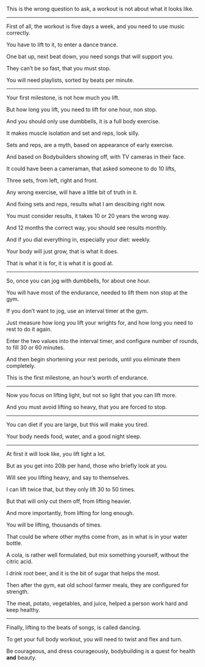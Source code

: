 This is the wrong question to ask,
a workout is not about what it looks like.

---

First of all, the workout is five days a week,
and you need to use music correctly.

You have to lift to it,
to enter a dance trance.

One bat up, next beat down,
you need songs that will support you.

They can’t be so fast,
that you must stop.

You will need playlists,
sorted by beats per minute.

---

Your first milestone,
is not how much you lift.

But how long you lift,
you need to lift for one hour, non stop.

And you should only use dumbbells,
it is a full body exercise.

It makes muscle isolation
and set and reps, look silly.

Sets and reps, are a myth,
based on appearance of early exercise.

And based on Bodybuilders showing off,
with TV cameras in their face.

It could have been a cameraman,
that asked someone to do 10 lifts,

Three sets,
from left, right and front.

Any wrong exercise,
will have a little bit of truth in it.

And fixing sets and reps,
results what I am descibing right now.

You must consider results,
it takes 10 or 20 years the wrong way.

And 12 months the correct way,
you should see results monthly.

And if you dial everything in,
especially your diet: weekly.

Your body will just grow,
that is what it does.

That is what it is for,
it is what it is good at.

---

So, once you can jog with dumbbells,
for about one hour.

You will have most of the endurance,
needed to lift them non stop at the gym.

If you don’t want to jog,
use an interval timer at the gym.

Just measure how long you lift your wrights for,
and how long you need to rest to do it again.

Enter the two values into the interval timer,
and configure number of rounds, to fill 30 or 60 minutes.

And then begin shortening your rest periods,
until you eliminate them completely.

This is the first milestone,
an hour’s worth of endurance.

---

Now you focus on lifting light,
but not so light that you can lift more.

And you must avoid lifting so heavy,
that you are forced to stop.

---

You can diet if you are large,
but this will make you tired.

Your body needs food, water,
and a good night sleep.

---

At first it will look like,
you lift light a lot.

But as you get into 20lb per hand,
those who briefly look at you.

Will see you lifting heavy,
and say to themselves.

I can lift twice that,
but they only lift 30 to 50 times.

But that will only cut them off,
from lifting heavier.

And more importantly,
from lifting for long enough.

You will be lifting,
thousands of times.

That could be where other myths come from,
as in what is in your water bottle.

A cola, is rather well formulated,
but mix something yourself, without the citric acid.

I drink root beer,
and it is the bit of sugar that helps the most.

Then after the gym, eat old school farmer meals,
they are configured for strength.

The meat, potato, vegetables, and juice,
helped a person work hard and keep healthy.

---

Finally, lifting to the beats of songs,
is called dancing.

To get your full body workout,
you will need to twist and flex and turn.

Be courageous, and dress courageously,
bodybuilding is a quest for health __and__ beauty.
